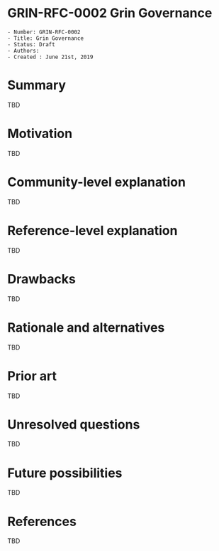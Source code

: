 # GRIN-RFC-0002 Grin Governance

```
- Number: GRIN-RFC-0002
- Title: Grin Governance
- Status: Draft
- Authors:
- Created : June 21st, 2019
```

# Summary
[summary]: #summary

TBD

# Motivation
[motivation]: #motivation

TBD

# Community-level explanation
[community-level-explanation]: #community-level-explanation

TBD

# Reference-level explanation
[reference-level-explanation]: #reference-level-explanation

TBD

# Drawbacks
[drawbacks]: #drawbacks

TBD

# Rationale and alternatives
[rationale-and-alternatives]: #rationale-and-alternatives

TBD

# Prior art
[prior-art]: #prior-art

TBD

# Unresolved questions
[unresolved-questions]: #unresolved-questions

TBD

# Future possibilities
[future-possibilities]: #future-possibilities

TBD

# References
[references]: #references

TBD
